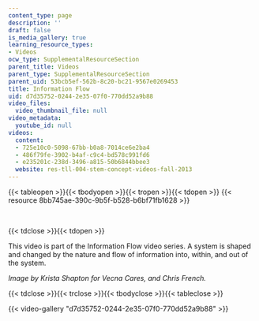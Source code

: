 ```yaml
---
content_type: page
description: ''
draft: false
is_media_gallery: true
learning_resource_types:
- Videos
ocw_type: SupplementalResourceSection
parent_title: Videos
parent_type: SupplementalResourceSection
parent_uid: 53bcb5ef-562b-8c20-bc21-9567e0269453
title: Information Flow
uid: d7d35752-0244-2e35-07f0-770dd52a9b88
video_files:
  video_thumbnail_file: null
video_metadata:
  youtube_id: null
videos:
  content:
  - 725e10c0-5098-67bb-b0a8-7014ce6e2ba4
  - 486f79fe-3902-b4af-c9c4-bd578c991fd6
  - e235201c-238d-3496-a815-50b6844bbee3
  website: res-tll-004-stem-concept-videos-fall-2013
---
```

{{< tableopen >}}{{< tbodyopen >}}{{< tropen >}}{{< tdopen >}}
{{< resource 8bb745ae-390c-9b5f-b528-b6bf71fb1628 >}}

 

{{< tdclose >}}{{< tdopen >}}

This video is part of the Information Flow video series. A system is shaped and changed by the nature and flow of information into, within, and out of the system. 

_Image by Krista Shapton for Vecna Cares, and Chris French._

{{< tdclose >}}{{< trclose >}}{{< tbodyclose >}}{{< tableclose >}}

{{< video-gallery "d7d35752-0244-2e35-07f0-770dd52a9b88" >}}
